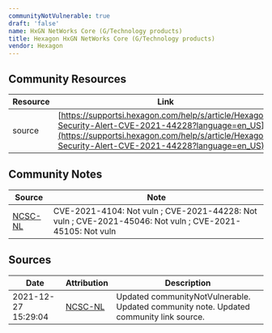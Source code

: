 ```yaml
---
communityNotVulnerable: true
draft: 'false'
name: HxGN NetWorks Core (G/Technology products)
title: Hexagon HxGN NetWorks Core (G/Technology products)
vendor: Hexagon
---
```



## Community Resources
| Resource | Link |
| --- | --- |
| source | [https://supportsi.hexagon.com/help/s/article/Hexagon-Security-Alert-CVE-2021-44228?language=en_US](https://supportsi.hexagon.com/help/s/article/Hexagon-Security-Alert-CVE-2021-44228?language=en_US) |

## Community Notes
| Source | Note |
| --- | --- |
| [NCSC-NL](https://github.com/NCSC-NL/log4shell/blob/main/software/README.md) | CVE-2021-4104: Not vuln ; CVE-2021-44228: Not vuln ; CVE-2021-45046: Not vuln ; CVE-2021-45105: Not vuln </ul> |

## Sources
| Date | Attribution | Description |
| --- | --- | --- |
| 2021-12-27 15:29:04 | [NCSC-NL](https://github.com/NCSC-NL/log4shell/blob/main/software/README.md) | Updated communityNotVulnerable. Updated community note. Updated community link source.  |
